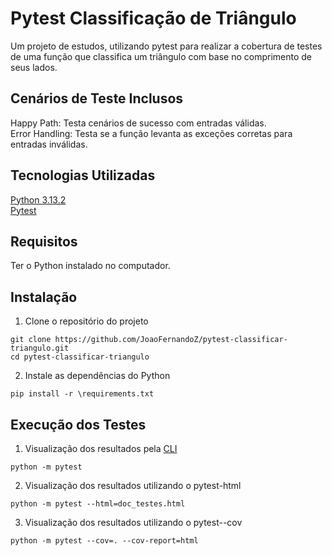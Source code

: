 # Pytest Classificação de Triângulo
Um projeto de estudos, utilizando pytest para realizar a cobertura de testes de uma função que classifica um triângulo com base no comprimento de seus lados.

## Cenários de Teste Inclusos
Happy Path: Testa cenários de sucesso com entradas válidas.<br>
Error Handling: Testa se a função levanta as exceções corretas para entradas inválidas.

## Tecnologias Utilizadas
[Python 3.13.2](https://www.python.org/)<br>
[Pytest](https://docs.pytest.org/en/stable/)<br>

## Requisitos
Ter o Python instalado no computador.

## Instalação
1. Clone o repositório do projeto
```
git clone https://github.com/JoaoFernandoZ/pytest-classificar-triangulo.git
cd pytest-classificar-triangulo
```
2. Instale as dependências do Python
```
pip install -r \requirements.txt
```

## Execução dos Testes
1. Visualização dos resultados pela [CLI](https://aws.amazon.com/pt/what-is/cli/)
```
python -m pytest
```
2. Visualização dos resultados utilizando o pytest-html
```
python -m pytest --html=doc_testes.html
```
3. Visualização dos resultados utilizando o pytest--cov
```
python -m pytest --cov=. --cov-report=html
```
